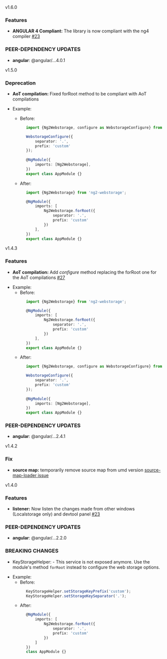 <a name="1.6.0">v1.6.0</a>

### Features 

* **ANGULAR 4 Compliant:** The library is now compliant with the ng4 compiler [#23](https://github.com/PillowPillow/ng2-webstorage/issues/23)

### PEER-DEPENDENCY UPDATES ###

* **angular**: @angular/...4.0.1

<a name="1.5.0">v1.5.0</a>

### Deprecation 

* **AoT compilation:** Fixed forRoot method to be compliant with AoT compilations
- Example:
  * Before: 
  ```typescript
		import {Ng2Webstorage, configure as WebstorageConfigure} from 'ng2-webstorage';

		WebstorageConfigure({
			separator: '.',
			prefix: 'custom'
		});
		
		@NgModule({
			imports: [Ng2Webstorage],
		})
		export class AppModule {}
	```

  * After: 
  ```typescript
		import {Ng2Webstorage} from 'ng2-webstorage';

		@NgModule({
			imports: [
				Ng2Webstorage.forRoot({
					separator: '.',
					prefix: 'custom'
				})
			],
		})
		export class AppModule {}
  ```

<a name="1.4.3">v1.4.3</a>

### Features 

* **AoT compilation:** Add *configure* method replacing the forRoot one for the AoT compilations [#27](https://github.com/PillowPillow/ng2-webstorage/issues/27)
- Example:
  * Before: 
  ```typescript
		import {Ng2Webstorage} from 'ng2-webstorage';

		@NgModule({
			imports: [
				Ng2Webstorage.forRoot({
					separator: '.',
					prefix: 'custom'
				})
			],
		})
		export class AppModule {}
  ```
  * After: 
  ```typescript
		import {Ng2Webstorage, configure as WebstorageConfigure} from 'ng2-webstorage';

		WebstorageConfigure({
			separator: '.',
			prefix: 'custom'
		});
		
		@NgModule({
			imports: [Ng2Webstorage],
		})
		export class AppModule {}
    ```


### PEER-DEPENDENCY UPDATES ###

* **angular**: @angular/...2.4.1


<a name="1.4.2">v1.4.2</a>

### Fix 

* **source map:** temporarily remove source map from umd version [source-map-loader issue](https://github.com/webpack/source-map-loader/pull/21)


<a name="1.4.0">v1.4.0</a>

### Features 

* **listener:** Now listen the changes made from other windows (Localstorage only) and devtool panel [#23](https://github.com/PillowPillow/ng2-webstorage/issues/23)

### PEER-DEPENDENCY UPDATES ###

* **angular**: @angular/...2.2.0

### BREAKING CHANGES 

* KeyStorageHelper: - This service is not exposed anymore. Use the module's method `forRoot` instead to configure the web storage options.
- Example:
  * Before: 
  ```typescript
		KeyStorageHelper.setStorageKeyPrefix('custom');
		KeyStorageHelper.setStorageKeySeparator('.');
  ```
  * After: 
  ```typescript
		@NgModule({
			imports: [
				Ng2Webstorage.forRoot({
					separator: '.',
					prefix: 'custom'
				})
			]
		})
		class AppModule {}
    ```
